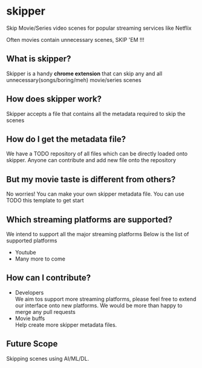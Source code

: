# skipper
Skip Movie/Series video scenes for popular streaming services like Netflix

Often movies contain unnecessary scenes, SKIP 'EM !!!

## What is skipper?
Skipper is a handy **chrome extension** that can skip any and all unnecessary(songs/boring/meh) movie/series scenes

## How does skipper work?
Skipper accepts a file that contains all the metadata required to skip the scenes

## How do I get the metadata file?
We have a TODO repository of all files which can be directly loaded onto skipper.
Anyone can contribute and add new file onto the repository

## But my movie taste is different from others?
No worries! You can make your own skipper metadata file. You can use TODO this template to get start

## Which streaming platforms are supported?
We intend to support all the major streaming platforms
Below is the list of supported platforms
* Youtube
* Many more to come

## How can I contribute?
* Developers  
We aim tos support more streaming platforms, please feel free to extend our interface onto new platforms.
We would be more than happy to merge any pull requests
* Movie buffs  
Help create more skipper metadata files.


## Future Scope
Skipping scenes using AI/ML/DL.